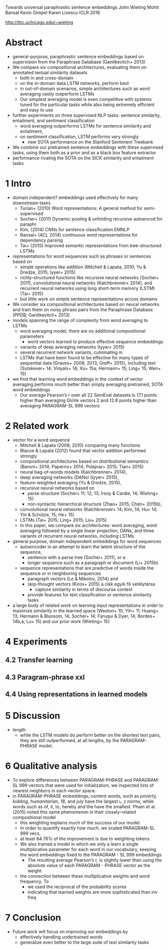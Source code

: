 Towards universal paraphrastic sentence embeddings
John Wieting Mohit Bansal Kevin Gimpel Karen Livescu
ICLR 2016

http://ttic.uchicago.edu/~wieting

# Abstract

* general-purpose, paraphrastic sentence embeddings
  based on supervision from the Paraphrase Database (Ganitkevitch+ 2013)
* We compare six compositional architectures,
  evaluating them on annotated textual similarity datasets
  * both in and cross-domain
  * on the in-domain data LSTM networks, perform best
  * in out-of-domain scenarios,
    simple architectures such as word averaging vastly outperform LSTMs
  * Our simplest averaging model is even competitive with systems tuned for the
    particular tasks while also being extremely efficient and easy to use
* further experiments on three supervised NLP tasks:
  sentence similarity, entailment, and sentiment classification
  * word averaging outperforms LSTMs for sentence similarity and entailment,
  * on sentiment classification, LSTM performs very strongly
    * new SOTA performance on the Stanford Sentiment Treebank
* We combine our pretrained sentence embeddings with these supervised tasks,
  using them both as a prior and as a black box feature extractor
* performance rivaling the SOTA
  on the SICK similarity and entailment tasks


# 1 Intro

* domain independent? embeddings used effectively for many downstream tasks
  * Turian+ (2010) Word representations: A general method for semi-supervised
  * Socher+ (2011) Dynamic pooling & unfolding recursive autoencod for paraphr
  * Kim, (2014) CNNs for sentence classification EMNLP
  * Bansal+ (ACL 2014) continuous word representations for dependency parsing 
  * Tai+ (2015) Improved semantic representations from tree-structured LSTMs
* representations for word sequences such as phrases or sentences based on
  * simple operations like addition
    (Mitchell & Lapata, 2010; Yu & Dredze, 2015; Iyyer+ 2015)
  * richly-structured functions like recursive neural networks (Socher+ 2011),
    convolutional neural networks (Kalchbrenner+ 2014), and
    recurrent neural networks using long short-term memory (LSTM) (Tai+ 2015)
  * but little work on simple sentence representations across domains
* We consider six compositional architectures based on neural networks and
  train them on noisy phrase pairs from the Paraphrase Database
  (PPDB; Ganitkevitch+ 2013)
* models spanning the range of complexity from word averaging to LSTMs
  * word averaging model, there are no additional compositional parameters
    * word vectors learned to produce effective sequence embeddings
  * variants of deep averaging networks (Iyyer+ 2015)
  * several recurrent network variants, culminating in
  * LSTMs that have been found to be effective for many types of
    sequential data (Graves+ 2008; 2013; Greff+ 2015), including
    text (Sutskever+ 14; Vinyals+ 14; Xu+ 15a; Hermann+ 15; Ling+ 15; Wen+ 15)
* we find that learning word embeddings in the context of vector averaging
  performs much better than simply averaging pretrained, SOTA word
  embeddings
  * Our average Pearson’s r over all 22 SemEval datasets is
    17.1 points higher than averaging GloVe vectors 2 and
    12.8 points higher than averaging PARAGRAM-SL 999 vectors

# 2 Related work

* vector for a word sequence
  * Mitchell & Lapata (2008; 2010) comparing many functions
  * Blacoe & Lapata (2012) found that vector addition performed strongly
  * compositional architectures based on distributional semantics
    (Baroni+ 2014; Paperno+ 2014; Polajnar+ 2015; Tian+ 2015)
  * neural bag-of-words models (Kalchbrenner+ 2014),
  * deep averaging networks (DANs) (Iyyer+ 2015),
  * feature-weighted averaging (Yu & Dredze, 2015),
  * recursive neural networks based on
    * parse structure (Socher+ 11; 12; 13; İrsoy & Cardie, 14; Wieting+ 15)
    * non-syntactic hierarchical structure (Zhao+ 2015; Chen+ 2015b),
  * convolutional neural networks
    (Kalchbrenner+ 14; Kim, 14; Hu+ 14; Yin & Schütze, 15; He+ 15)
  * LSTMs (Tai+ 2015; Ling+ 2015; Liu+ 2015)
  * In this paper, we compare six architectures: word averaging,
    word averaging followed by a single linear projection, DANs, and
    three variants of recurrent neural networks, including LSTMs
* general purpose, domain independent embeddings for word sequences
  * autoencoder in an attempt to learn the latent structure of the sequence,
    * sentence with a parse tree (Socher+ 2011), or a
    * longer sequence such as a paragraph or document (Li+ 2015b)
  * sequence representations that are predictive of words inside the sequence
    or in neighboring sequences
    * paragraph vectors (Le & Mikolov, 2014) and
    * skip-thought vectors (Kiros+ 2015) a cikk egyik fő vetélytársa
      * capture similarity in terms of discourse context
    * provide features for text classification or sentence similarity tasks
* a large body of related work on learning input representations
  in order to maximize similarity in the learned space
  (Weston+ 10; Yih+ 11; Huang+ 13; Hermann & Blunsom, 14; Socher+ 14;
  Faruqui & Dyer, 14; Bordes+ 14b;a; Lu+ 15) and our prior work (Wieting+ 15)

# 4 Experiments

## 4.2 Transfer learning

## 4.3 Paragram-phrase xxl

## 4.4 Using representations in learned models

# 5 Discussion

* length
  * while the LSTM models do perform better on the shortest text pairs, they
    are still outperformed, at all lengths, by the PARAGRAM-PHRASE model.

# 6 Qualitative analysis

* To explore differences between PARAGRAM-PHRASE and PARAGRAM-SL 999 vectors
  that were used for initialization,
  we inspected lists of nearest neighbors in each vector space.
* in PARAGRAM-PHRASE embeddings, content words, such as _poverty,
  kidding, humanitarian, 18_, and _july_ have the largest `L_2` norms, while
  words such as of, it, to, hereby and the have the smallest.
  Pham et al.  (2015) noted this same phenomenon in their closely-related
  compositional model
  * this weighting explains much of the success of our model.
  * In order to quantify exactly how much, we scaled PARAGRAM-SL 999 vecs,
  * at least 64.76% of the improvement is due to weighting tokens
  * We also trained a model in which we only a learn a single multiplicative
    parameter for each word in our vocabulary, keeping the word embeddings
    fixed to the PARAGRAM - SL 999 embeddings
    * The resulting average Pearson’s r, is slightly lower than using the
      absolute value of each PARAGRAM - PHRASE vector as the weight
  * the connection between these multiplicative weights and word frequency. To
    * we used the reciprocal of the probability scores
    * indicating that learned weights are more sophisticated than inv freq

# 7 Conclusion

* Future work will focus on improving our embeddings by
  * effectively handling undertrained words
  * generalize even better to the large suite of text similarity tasks
